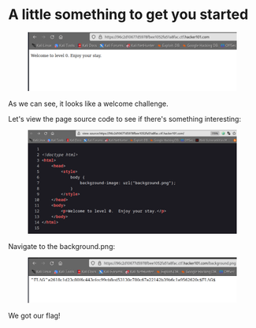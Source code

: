 # A little something to get you started

<figure><img src=".gitbook/assets/image.png" alt=""><figcaption></figcaption></figure>

As we can see, it looks like a welcome challenge.

Let's view the page source code to see if there's something interesting:

<figure><img src=".gitbook/assets/image (1).png" alt=""><figcaption></figcaption></figure>

Navigate to the background.png:

<figure><img src=".gitbook/assets/image (2).png" alt=""><figcaption></figcaption></figure>

We got our flag!

